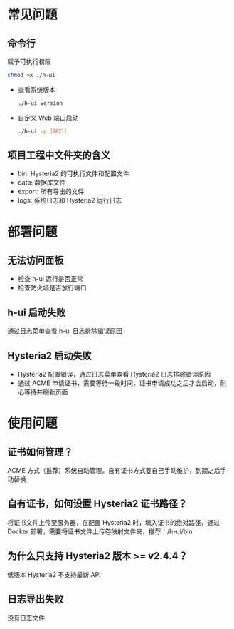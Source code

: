 # 常见问题

## 命令行

赋予可执行权限

```bash
chmod +x ./h-ui
```

- 查看系统版本

  ```bash
  ./h-ui version
  ```

- 自定义 Web 端口启动

  ```bash
  ./h-ui -p [端口]
  ```

## 项目工程中文件夹的含义

- bin: Hysteria2 的可执行文件和配置文件
- data: 数据库文件
- export: 所有导出的文件
- logs: 系统日志和 Hysteria2 运行日志

# 部署问题

## 无法访问面板

- 检查 h-ui 运行是否正常
- 检查防火墙是否放行端口

## h-ui 启动失败

通过日志菜单查看 h-ui 日志排除错误原因

## Hysteria2 启动失败

- Hysteria2 配置错误，通过日志菜单查看 Hysteria2 日志排除错误原因
- 通过 ACME 申请证书，需要等待一段时间，证书申请成功之后才会启动，耐心等待并刷新页面

# 使用问题

## 证书如何管理？

ACME 方式（推荐）系统自动管理。自有证书方式要自己手动维护，到期之后手动替换

## 自有证书，如何设置 Hysteria2 证书路径？

将证书文件上传至服务器，在配置 Hysteria2 时，填入证书的绝对路径，通过 Docker 部署，需要将证书文件上传卷映射文件夹，推荐：/h-ui/bin

## 为什么只支持 Hysteria2 版本 >= v2.4.4？

低版本 Hysteria2 不支持最新 API

## 日志导出失败

没有日志文件

